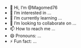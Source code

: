 - 👋 Hi, I’m @Magomed76
- 👀 I’m interested in ...
- 🌱 I’m currently learning ...
- 💞️ I’m looking to collaborate on ...
- 📫 How to reach me ...
- 😄 Pronouns: ...
- ⚡ Fun fact: ...

<!---
Magomed76/Magomed76 is a ✨ special ✨ repository because its `README.md` (this file) appears on your GitHub profile.
You can click the Preview link to take a look at your <!DOCTYPE html>
<html lang="ru">
<head>
    <meta charset="UTF-8">
    <meta name="viewport" content="width=device-width, initial-scale=1.0">
    <title>Полировка и Химчистка</title>
    <style>
        body {
            font-family: Arial, sans-serif;
            margin: 0;
            padding: 0;
            color: #fff;
            background-color: #111;
        }
        header {
            background-color: #000;
            padding: 20px;
            text-align: center;
        }
        header h1 {
            margin: 0;
            font-size: 2.5em;
            color: #00ccff;
        }
        .container {
            padding: 20px;
            text-align: center;
        }
        .section {
            margin: 20px 0;
        }
        table {
            margin: 0 auto;
            border-collapse: collapse;
            width: 80%;
            max-width: 600px;
        }
        table th, table td {
            border: 1px solid #00ccff;
            padding: 10px;
            text-align: center;
        }
        table th {
            background-color: #00ccff;
            color: #000;
        }
        .btn {
            display: inline-block;
            margin-top: 15px;
            padding: 10px 20px;
            color: #000;
            background-color: #00ccff;
            border: none;
            text-decoration: none;
            border-radius: 5px;
            font-size: 1em;
        }
        footer {
            background-color: #000;
            text-align: center;
            padding: 10px 0;
            margin-top: 20px;
        }
        footer p {
            margin: 0;
            color: #aaa;
            font-size: 0.9em;
        }
    </style>
</head>
<body>
    <header>
        <h1>Mag Auto</h1>
        <p>Полировка и химчистка автомобилей</p>
    </header>

    <div class="container">
        <div class="section">
            <h2>Наши услуги</h2>
            <p>Мы предлагаем профессиональную полировку кузова, глубокую химчистку салона и восстановление внешнего вида вашего авто.</p>
        </div>

        <div class="section">
            <h2>Прайс-лист</h2>
            <table>
                <thead>
                    <tr>
                        <th>Услуга</th>
                        <th>Описание</th>
                        <th>Цена</th>
                    </tr>
                </thead>
                <tbody>
                    <tr>
                        <td>Полировка кузова</td>
                        <td>Полное восстановление блеска автомобиля</td>
                        <td>от 5,000 руб.</td>
                    </tr>
                    <tr>
                        <td>Химчистка салона</td>
                        <td>Очистка всех поверхностей внутри автомобиля</td>
                        <td>от 3,500 руб.</td>
                    </tr>
                    <tr>
                        <td>Полировка фар</td>
                        <td>Удаление царапин и улучшение видимости</td>
                        <td>1,500 руб.</td>
                    </tr>
                    <tr>
                        <td>Удаление мелких царапин</td>
                        <td>Точечная полировка повреждений</td>
                        <td>от 2,000 руб.</td>
                    </tr>
                </tbody>
            </table>
        </div>

        <div class="section">
            <h2>Свяжитесь с нами</h2>
            <p>Телефон: +7 (999) 123-45-67</p>
            <p>Email: info@magauto.ru</p>
            <a href="mailto:info@magauto.ru" class="btn">Написать нам</a>
        </div>
    </div>

    <footer>
        <p>&copy; 2024 Mag Auto. Все права защищены.</p>
    </footer>
</body>
</html>

